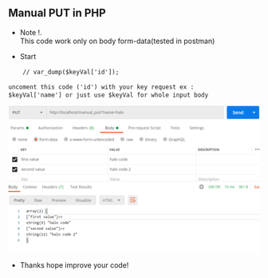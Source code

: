 ## Manual PUT in PHP

- Note !.<br />
  This code work only on body form-data(tested in postman)

- Start <br />
```
    // var_dump($keyVal['id']);
```
    uncoment this code ('id') with your key request ex :
    $keyVal['name'] or just use $keyVal for whole input body

![Postman](postman.png)

- Thanks
    hope improve your code!

